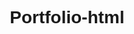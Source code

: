 # Portfolio-html

<!DOCTYPE html>
<html lang="pt-br">
<head>
    <meta charset="UTF-8">
    <meta name="viewport" content="width=device-width, initial-scale=1.0">
    <title>Portfólio - Filipe Soares Barros</title>
    <style>
        /* Reset básico */
        * {
            margin: 0;
            padding: 0;
            box-sizing: border-box;
            font-family: Arial, sans-serif;
        }

        /* Container Principal */
        .container {
            max-width: 900px;
            margin: 0 auto;
            padding: 20px;
            border: 5px solid #007acc;
            border-radius: 10px;
            background-color: #f1f1f1;
        }

        /* Cabeçalho */
        .header {
            display: flex;
            align-items: center;
            margin-bottom: 20px;
            border-bottom: 2px solid #007acc;
            padding-bottom: 20px;
        }

        .header h1 {
            font-size: 2.5em;
            color: #333;
            margin-left: 20px;
        }

        .header .avatar {
            width: 100px;
            height: 100px;
            border-radius: 50%;
            border: 4px solid #007acc;
            object-fit: cover;
        }

        /* Seção Sobre Mim */
        .about {
            padding: 20px;
            border: 2px dashed #007acc;
            border-radius: 8px;
            background-color: #f9f9f9;
            margin-bottom: 20px;
        }

        .about h2 {
            font-size: 1.8em;
            color: #007acc;
            margin-bottom: 10px;
        }

        .about p {
            color: #333;
            font-size: 1em;
            margin-bottom: 10px;
        }

        .about a {
            text-decoration: none;
            color: #007acc;
            font-weight: bold;
        }

        .about a:hover {
            text-decoration: underline;
        }

        /* Seção de Projetos */
        .projects {
            margin: 20px 0;
        }

        .projects h2 {
            font-size: 1.8em;
            color: #007acc;
            margin-bottom: 10px;
        }

        /* Projeto */
        .project {
            display: flex;
            align-items: center;
            margin-bottom: 20px;
            border: 2px solid #007acc;
            border-radius: 8px;
            overflow: hidden;
            background-color: #fff;
        }

        .project-image {
            width: 150px;
            height: 150px;
            object-fit: cover;
            border-right: 2px solid #007acc;
        }

        .project-info {
            padding: 20px;
            flex-grow: 1;
        }

        .project-info h3 {
            font-size: 1.5em;
            color: #333;
            margin-bottom: 5px;
        }

        .project-info p {
            color: #555;
            margin-bottom: 10px;
        }

        .project-info a {
            text-decoration: none;
            color: #007acc;
            font-weight: bold;
        }

        .project-info a:hover {
            text-decoration: underline;
        }
    </style>
</head>
<body>

    <!-- Container Principal -->
    <div class="container">

        <!-- Cabeçalho com Nome e Avatar -->
        <header class="header">
            <!-- Link do avatar -->
            <img src="https://img2.gratispng.com/20180625/req/aaz9k8xnr.webp" alt="Avatar de Filipe" class="avatar">
            <h1>Filipe Soares Barros</h1>
        </header>

        <!-- Informações Pessoais -->
        <section class="about">
            <h2>Sobre Mim</h2>
            <p>Sou um desenvolvedor apaixonado por tecnologia e inovação. Tenho experiência em desenvolvimento web, com foco em criar interfaces intuitivas e funcionais. Gosto de aprender novas tecnologias e me desafiar constantemente.</p>
            <p><a href="https://github.com/filipesb7" target="_blank">https://github.com/filipesb7</a></p>
        </section>

        <!-- Seção de Projetos -->
        <section class="projects">
            <h2>Projetos</h2>

            <!-- Projeto 1 - UcheinB -->
            <div class="project">
                <img src="https://encrypted-tbn0.gstatic.com/images?q=tbn:ANd9GcTtgYUeZsVUupAoWLcsHfzbJZ3fKXdXBmQYOA&s" alt="Imagem de um vestido para o projeto UcheinB" class="project-image">
                <div class="project-info">
                    <h3>UcheinB</h3>
                    <p>Loja de Roupas</p>
                    <a href="https://github.com/filipesb7/ucheinb" target="_blank">Veja no GitHub</a>
                </div>
            </div>

            <!-- Projeto 2 - Projeto de Estrutura de Dados -->
            <div class="project">
                <img src="https://hermes.dio.me/articles/cover/92d355c1-a861-4a95-9b0f-13c55b17e7f0.png" alt="Imagem representando estrutura de dados" class="project-image">
                <div class="project-info">
                    <h3>Projeto de Estrutura de Dados</h3>
                    <p>Códigos da Atividade</p>
                    <a href="https://github.com/filipesb7/projeto-estrutura-dados" target="_blank">Veja no GitHub</a>
                </div>
            </div>
        </section>

    </div>

</body>
</html>
